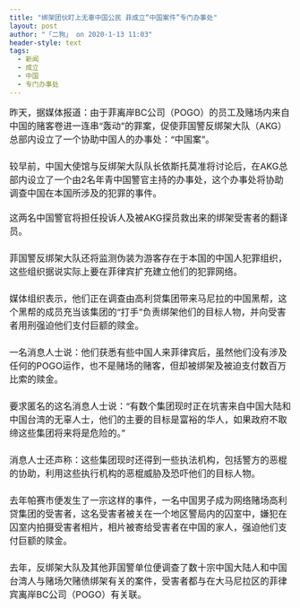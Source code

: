 ```yaml
---
title: "绑架团伙盯上无辜中国公民 菲成立“中国案件”专门办事处"
layout: post
author: "「二狗」 on 2020-1-13 11:03"
header-style: text
tags:
  - 新闻
  - 成立
  - 中国
  - 专门办事处
---
```


<head></head>
<body>
 <font size="3">昨天，据媒体报道：由于菲离岸BC公司（POGO）的员工及赌场内来自中国的赌客卷进一连串“轰动”的罪案，促使菲国警反绑架大队（AKG）总部内设立了一个协助中国人的办事处：“中国案”。<br> 　　<br> 较早前，中国大使馆与反绑架大队队长依斯托莫准将讨论后，在AKG总部内设立了一个由2名年青中国警官主持的办事处，这个办事处将协助调查中国在本国所涉及的犯罪的事件。<br> <br> 这两名中国警官将担任投诉人及被AKG探员救出来的绑架受害者的翻译员。<br> 　　<br> 菲国警反绑架大队还将监测伪装为游客存在于本国的中国人犯罪组织，这些组织据说实际上要在菲律宾扩充建立他们的犯罪网络。<br> 　　<br> 媒体组织表示，他们正在调查由高利贷集团带来马尼拉的中国黑帮，这个黑帮的成员充当该集团的“打手”负责绑架他们的目标人物，并向受害者用刑强迫他们支付巨额的赎金。<br> 　　<br> 一名消息人士说：他们获悉有些中国人来菲律宾后，虽然他们没有涉及任何的POGO运作，也不是赌场的赌客，但却被绑架及被迫支付数百万比索的赎金。<br> 　　<br> 要求匿名的这名消息人士说：“有数个集团现时正在坑害来自中国大陆和中国台湾的无辜人士，他们的主要的目标是富裕的华人，如果政府不取缔这些集团将来将是危险的。”<br> 　　<br> 消息人士还声称：这些集团现时还得到一些执法机构，包括警方的恶棍的协助，利用这些执行机构的恶棍威胁及恐吓他们的目标人物。<br> 　　<br> 去年帕赛市便发生了一宗这样的事件，一名中国男子成为网络赌场高利贷集团的受害者，这名受害者被关在一个地区警局内的囚室中，嫌犯在囚室内拍摄受害者相片，相片被寄给受害者在中国的家人，强迫他们支付巨额的赎金。<br> 　　<br> 去年，反绑架大队及其他菲国警单位便调查了数十宗中国大陆人和中国台湾人与赌场欠赌债绑架有关的案件，受害者都与在大马尼拉区的菲律宾离岸BC公司（POGO）有关联。</font>
 <br> 
 <br>
</body>


